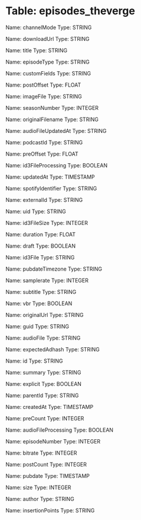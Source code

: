 Table: episodes_theverge
========================

Name: channelMode
Type: STRING

Name: downloadUrl
Type: STRING

Name: title
Type: STRING

Name: episodeType
Type: STRING

Name: customFields
Type: STRING

Name: postOffset
Type: FLOAT

Name: imageFile
Type: STRING

Name: seasonNumber
Type: INTEGER

Name: originalFilename
Type: STRING

Name: audioFileUpdatedAt
Type: STRING

Name: podcastId
Type: STRING

Name: preOffset
Type: FLOAT

Name: id3FileProcessing
Type: BOOLEAN

Name: updatedAt
Type: TIMESTAMP

Name: spotifyIdentifier
Type: STRING

Name: externalId
Type: STRING

Name: uid
Type: STRING

Name: id3FileSize
Type: INTEGER

Name: duration
Type: FLOAT

Name: draft
Type: BOOLEAN

Name: id3File
Type: STRING

Name: pubdateTimezone
Type: STRING

Name: samplerate
Type: INTEGER

Name: subtitle
Type: STRING

Name: vbr
Type: BOOLEAN

Name: originalUrl
Type: STRING

Name: guid
Type: STRING

Name: audioFile
Type: STRING

Name: expectedAdhash
Type: STRING

Name: id
Type: STRING

Name: summary
Type: STRING

Name: explicit
Type: BOOLEAN

Name: parentId
Type: STRING

Name: createdAt
Type: TIMESTAMP

Name: preCount
Type: INTEGER

Name: audioFileProcessing
Type: BOOLEAN

Name: episodeNumber
Type: INTEGER

Name: bitrate
Type: INTEGER

Name: postCount
Type: INTEGER

Name: pubdate
Type: TIMESTAMP

Name: size
Type: INTEGER

Name: author
Type: STRING

Name: insertionPoints
Type: STRING

